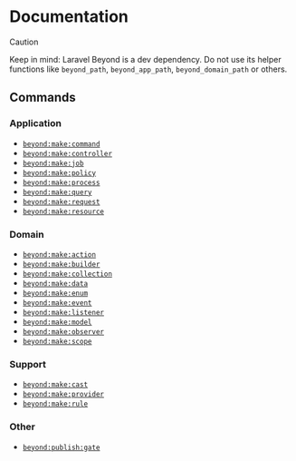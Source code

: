 # Documentation

> [!CAUTION]
> Keep in mind: Laravel Beyond is a dev dependency. Do not use its helper functions like
> `beyond_path`, `beyond_app_path`, `beyond_domain_path` or others.

## Commands
### Application
- [`beyond:make:command`](commands/make-command.md)
- [`beyond:make:controller`](commands/make-controller.md)
- [`beyond:make:job`](commands/make-job.md)
- [`beyond:make:policy`](commands/make-policy.md)
- [`beyond:make:process`](commands/make-process.md)
- [`beyond:make:query`](commands/make-query.md)
- [`beyond:make:request`](commands/make-request.md)
- [`beyond:make:resource`](commands/make-resource.md)

### Domain
- [`beyond:make:action`](commands/make-action.md)
- [`beyond:make:builder`](commands/make-builder.md)
- [`beyond:make:collection`](commands/make-collection.md)
- [`beyond:make:data`](commands/make-data.md)
- [`beyond:make:enum`](commands/make-enum.md)
- [`beyond:make:event`](commands/make-event.md)
- [`beyond:make:listener`](commands/make-listener.md)
- [`beyond:make:model`](commands/make-model.md)
- [`beyond:make:observer`](commands/make-observer.md)
- [`beyond:make:scope`](commands/make-scope.md)

### Support
- [`beyond:make:cast`](commands/make-cast.md)
- [`beyond:make:provider`](commands/make-provider.md)
- [`beyond:make:rule`](commands/make-rule.md)

### Other
- [`beyond:publish:gate`](commands/publish-gate.md)

